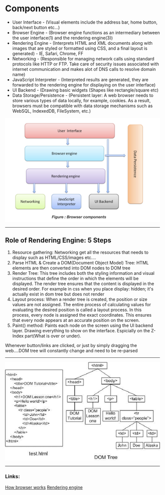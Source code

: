 # Components

- User Interface - (Visual elements include the address bar, home button, back/next button etc...)
- Browser Engine - (Browser engine functions as an intermediary between the user interface(1) and the rendering engine(3))
- Rendering Engine - (Interprets HTML and XML documents along with images that are styled or formatted using CSS, and a final layout is generated) - IE, Safari, Chrome, FF
- Networking - (Responsible for managing network calls using standard protocols like HTTP or FTP. Take care of security issues associated with internet communication and makes alot of DNS calls to resolve domain name)
- JavaScript Interpreter - (Interpreted results are generated, they are forwarded to the rendering engine for displaying on the user interface)
- UI Backend - (Drawing basic widgets (Shapes like rectangle/square etc)
- Data Storage/Persistence - (Persistent layer: A web browser needs to store various types of data locally, for example, cookies. As a result, browsers must be compatible with data storage mechanisms such as WebSQL, IndexedDB, FileSystem, etc.)

![alt text](../images/browser.png)

---

## Role of Rendering Engine: 5 Steps

1. Resource gathering: Networking get all the resources that needs to display such as HTML/CSS/images etc....
2. Parse HTML & Create a DOM(Document Object Model) Tree: HTML elements are then converted into DOM nodes to DOM tree
3. Render Tree: This tree includes both the styling information and visual instructions that define the order in which the elements will be displayed. The render tree ensures that the content is displayed in the desired order. For example in css when you place display: hidden; it's actually exist in dom tree but does not render
4. Layout process: When a render tree is created, the position or size values are not assigned. The entire process of calculating values for evaluating the desired position is called a layout process. In this process, every node is assigned the exact coordinates. This ensures that every node appears at an accurate position on the screen.
5. Paint() method: Paints each node on the screen using the UI backend layer. Drawing everything to show on the interface. Espicially on the Z-Index part(What is over or under).

Whenever button/links are clicked, or just by simply dragging the web....DOM tree will constantly change and need to be re-parsed

---

![alt text](../images/Dom-Tree-of-An-Example-Web-Page.png)

---

### Links: 

[How browser works](https://www.html5rocks.com/en/tutorials/internals/howbrowserswork/)
[Rendering engine](https://www.browserstack.com/guide/browser-rendering-engine)
